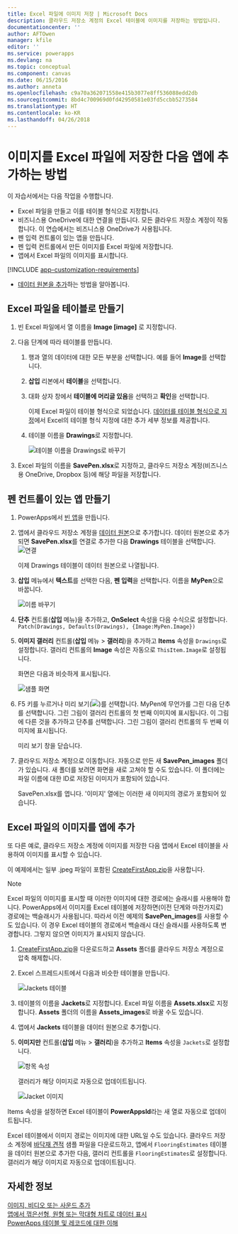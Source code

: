 ```yaml
---
title: Excel 파일에 이미지 저장 | Microsoft Docs
description: 클라우드 저장소 계정의 Excel 테이블에 이미지를 저장하는 방법입니다.
documentationcenter: ''
author: AFTOwen
manager: kfile
editor: ''
ms.service: powerapps
ms.devlang: na
ms.topic: conceptual
ms.component: canvas
ms.date: 06/15/2016
ms.author: anneta
ms.openlocfilehash: c9a70a362071558e415b3077e8ff536088edd2db
ms.sourcegitcommit: 8bd4c700969d0fd42950581e03fd5ccbb5273584
ms.translationtype: HT
ms.contentlocale: ko-KR
ms.lasthandoff: 04/26/2018
---
```

# <a name="how-to-save-images-in-an-excel-file-and-then-add-these-images-to-your-app"></a>이미지를 Excel 파일에 저장한 다음 앱에 추가하는 방법

이 자습서에서는 다음 작업을 수행합니다.

* Excel 파일을 만들고 이를 테이블 형식으로 지정합니다.
* 비즈니스용 OneDrive에 대한 연결을 만듭니다. 모든 클라우드 저장소 계정이 작동합니다. 이 연습에서는 비즈니스용 OneDrive가 사용됩니다.
* 펜 입력 컨트롤이 있는 앱을 만듭니다.
* 펜 입력 컨트롤에서 만든 이미지를 Excel 파일에 저장합니다.
* 앱에서 Excel 파일의 이미지를 표시합니다.

[!INCLUDE [app-customization-requirements](../../includes/app-customization-requirements.md)]
* [데이터 원본을 추가](add-data-connection.md)하는 방법을 알아봅니다.

## <a name="create-the-excel-file-as-a-table"></a>Excel 파일을 테이블로 만들기

1. 빈 Excel 파일에서 열 이름을 **Image [image]** 로 지정합니다.
2. 다음 단계에 따라 테이블를 만듭니다.    
   
   1. 행과 열의 데이터에 대한 모든 부분을 선택합니다. 예를 들어 **Image**를 선택합니다.
   2. **삽입** 리본에서 **테이블**을 선택합니다.
   3. 대화 상자 창에서 **테이블에 머리글 있음**을 선택하고 **확인**을 선택합니다.
      
      이제 Excel 파일이 테이블 형식으로 되었습니다. [데이터를 테이블 형식으로 지정](https://support.office.com/article/Format-an-Excel-table-6789619F-C889-495C-99C2-2F971C0E2370)에서 Excel의 테이블 형식 지정에 대한 추가 세부 정보를 제공합니다.
   4. 테이블 이름을 **Drawings**로 지정합니다.  
      
      ![테이블 이름을 Drawings로 바꾸기](./media/tutorial-working-with-images-in-excel/drawings-table.png)
3. Excel 파일의 이름을 **SavePen.xlsx**로 지정하고, 클라우드 저장소 계정(비즈니스용 OneDrive, Dropbox 등)에 해당 파일을 저장합니다.

## <a name="create-an-app-with-the-pen-control"></a>펜 컨트롤이 있는 앱 만들기
1. PowerApps에서 [빈 앱](get-started-create-from-blank.md)을 만듭니다.
2. 앱에서 클라우드 저장소 계정을 [데이터 원본](add-data-connection.md)으로 추가합니다. 데이터 원본으로 추가되면 **SavePen.xlsx**를 연결로 추가한 다음 **Drawings** 테이블을 선택합니다.  
   ![연결](./media/tutorial-working-with-images-in-excel/savepen.png)  
   
   이제 Drawings 테이블이 데이터 원본으로 나열됩니다.
3. **삽입** 메뉴에서 **텍스트**를 선택한 다음, **펜 입력**을 선택합니다. 이름을 **MyPen**으로 바꿉니다.  
   
   ![이름 바꾸기](./media/tutorial-working-with-images-in-excel/rename-mypen.png)
4. **단추** 컨트롤(**삽입** 메뉴)을 추가하고, **OnSelect** 속성을 다음 수식으로 설정합니다.  
   `Patch(Drawings, Defaults(Drawings), {Image:MyPen.Image})`
5. **이미지 갤러리** 컨트롤(**삽입** 메뉴 > **갤러리**)을 추가하고 **Items** 속성을 `Drawings`로 설정합니다. 갤러리 컨트롤의 **Image** 속성은 자동으로 `ThisItem.Image`로 설정됩니다.
   
   화면은 다음과 비슷하게 표시됩니다.  
   
   ![샘플 화면](./media/tutorial-working-with-images-in-excel/screen.png)  
6. F5 키를 누르거나 미리 보기(![](./media/tutorial-working-with-images-in-excel/preview.png))를 선택합니다. MyPen에 무언가를 그린 다음 단추를 선택합니다. 그린 그림이 갤러리 컨트롤의 첫 번째 이미지에 표시됩니다. 이 그림에 다른 것을 추가하고 단추를 선택합니다. 그린 그림이 갤러리 컨트롤의 두 번째 이미지에 표시됩니다.
   
   미리 보기 창을 닫습니다.
7. 클라우드 저장소 계정으로 이동합니다. 자동으로 만든 새 **SavePen_images** 폴더가 있습니다. 새 폴더를 보려면 화면을 새로 고쳐야 할 수도 있습니다. 이 폴더에는 파일 이름에 대한 ID로 저장된 이미지가 포함되어 있습니다.
   
    SavePen.xlsx를 엽니다. '이미지' 열에는 이러한 새 이미지의 경로가 포함되어 있습니다.

## <a name="add-the-image-in-an-excel-file-to-your-app"></a>Excel 파일의 이미지를 앱에 추가
또 다른 예로, 클라우드 저장소 계정에 이미지를 저장한 다음 앱에서 Excel 테이블을 사용하여 이미지를 표시할 수 있습니다.

이 예제에서는 일부 .jpeg 파일이 포함된 [CreateFirstApp.zip](http://pwrappssamples.blob.core.windows.net/samples/CreateFirstApp.zip)을 사용합니다.

> [!NOTE]
> Excel 파일의 이미지를 표시할 때 이러한 이미지에 대한 경로에는 슬래시를 사용해야 합니다. PowerApps에서 이미지를 Excel 테이블에 저장하면(이전 단계와 마찬가지로) 경로에는 백슬래시가 사용됩니다. 따라서 이전 예제의 **SavePen_images**를 사용할 수도 있습니다. 이 경우 Excel 테이블의 경로에서 백슬래시 대신 슬래시를 사용하도록 변경합니다. 그렇지 않으면 이미지가 표시되지 않습니다.  

1. [CreateFirstApp.zip](http://pwrappssamples.blob.core.windows.net/samples/CreateFirstApp.zip)을 다운로드하고 **Assets** 폴더를 클라우드 저장소 계정으로 압축 해제합니다.
2. Excel 스프레드시트에서 다음과 비슷한 테이블을 만듭니다.
   
    ![Jackets 테이블](./media/tutorial-working-with-images-in-excel/jackets.png)
3. 테이블의 이름을 **Jackets**로 지정합니다. Excel 파일 이름을 **Assets.xlsx**로 지정합니다. **Assets** 폴더의 이름을 **Assets_images**로 바꿀 수도 있습니다.
4. 앱에서 **Jackets** 테이블을 데이터 원본으로 추가합니다.  
5. **이미지만** 컨트롤(**삽입** 메뉴 > **갤러리**)을 추가하고 **Items** 속성을 `Jackets`로 설정합니다.  
   
    ![항목 속성](./media/tutorial-working-with-images-in-excel/items-jackets.png)
   
    갤러리가 해당 이미지로 자동으로 업데이트됩니다.  
   
    ![Jacket 이미지](./media/tutorial-working-with-images-in-excel/images.png)

Items 속성을 설정하면 Excel 테이블이 **PowerAppsId**라는 새 열로 자동으로 업데이트됩니다.

Excel 테이블에서 이미지 경로는 이미지에 대한 URL일 수도 있습니다. 클라우드 저장소 계정에 [바닥재 견적](http://pwrappssamples.blob.core.windows.net/samples/FlooringEstimates.xlsx) 샘플 파일을 다운로드하고, 앱에서 `FlooringEstimates` 테이블을 데이터 원본으로 추가한 다음, 갤러리 컨트롤을 `FlooringEstimates`로 설정합니다. 갤러리가 해당 이미지로 자동으로 업데이트됩니다.

## <a name="learn-more"></a>자세한 정보
[이미지, 비디오 또는 사운드 추가](add-images-pictures-audio-video.md)  
[앱에서 꺾은선형, 원형 또는 막대형 차트로 데이터 표시](use-line-pie-bar-chart.md)  
[PowerApps 테이블 및 레코드에 대한 이해](working-with-tables.md)

